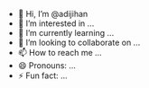 - 👋 Hi, I’m @adijihan
- 👀 I’m interested in ...
- 🌱 I’m currently learning ...
- 💞️ I’m looking to collaborate on ...
- 📫 How to reach me ...
- 😄 Pronouns: ...
- ⚡ Fun fact: ...

<!---
adijihan/adijihan is a ✨ special ✨ repository because its `README.md` (this file) appears on your GitHub profile.
You can click the Preview link to take a look at your changes.
--->
